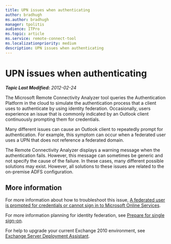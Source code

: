 ```yaml
---
title: UPN issues when authenticating
author: bradhugh
ms.author: bradhugh
manager: tpolitis
audience: ITPro 
ms.topic: article 
ms.service: remote-connect-tool
ms.localizationpriority: medium
description: UPN issues when authenticating
---
```



# UPN issues when authenticating


_**Topic Last Modified:** 2012-02-24_

The Microsoft Remote Connectivity Analyzer tool queries the Authentication Platform in the cloud to simulate the authentication process that a client uses to authenticate by using identity federation. Occasionally, users experience an issue that is commonly indicated by an Outlook client continuously prompting them for credentials.

<div id="sectionSection0" class="section">

Many different issues can cause an Outlook client to repeatedly prompt for authentication. For example, this symptom can occur when a federated user uses a UPN that does not reference a federated domain.

The Remote Connectivity Analyzer displays a warning message when the authentication fails. However, this message can sometimes be generic and not specify the cause of the failure. In these cases, many different possible solutions may exist. However, all solutions to these issues are related to the on-premise ADFS configuration.

<div>

## More information

For more information about how to troubleshoot this issue, [A federated user is prompted for credentials or cannot sign in to Microsoft Online Services](https://support.microsoft.com/kb/2392130).

For more information planning for identity federation, see [Prepare for single sign-on](https://onlinehelp.microsoft.com/office365-enterprises/ff652540.aspx).

For help to upgrade your current Exchange 2010 environment, see [Exchange Server Deployment Assistant](https://technet.microsoft.com/exdeploy2010/default.aspx).

</div>

</div>

</div>

<span> </span>

</div>

</div>

</div>

